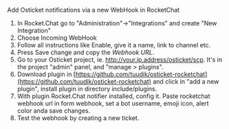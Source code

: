 Add Osticket notifications via a new WebHook in RocketChat
1. In Rocket.Chat go to "Administration"->"Integrations" and create "New Integration"
2. Choose Incoming WebHook
3. Follow all instructions like Enable, give it a name, link to channel etc.
4. Press Save change and copy the *Webhook URL*.
5. Go to your Osticket project, ie. http://your.ip.address/osticket/scp. It's in the project "admin" panel, and "manage > plugins".
6. Download plugin in [https://github.com/tuudik/osticket-rocketchat](https://github.com/tuudik/osticket-rocketchat) and click in "add a new plugin", install plugin in directory include/plugins.
7. With plugin Rocket.Chat notifier installed, config it. Paste rocketchat webhook url in form webhook, set a bot username, emoji icon, alert color anda save changes.
8. Test the webhook by creating a new ticket.
  
